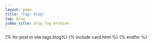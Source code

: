 ```yaml
---
layout: page
title: "Tag: blog"
tag: blog
jumbo_title: blog Tag Archive
---
```

<div class="row">
{% for post in site.tags.blog%}
{% include card.html %}
{% endfor %}
</div>